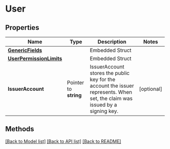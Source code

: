 # User

## Properties

Name | Type | Description | Notes
------------ | ------------- | ------------- | -------------
 | [**GenericFields**](GenericFields.md) |   | Embedded Struct
 | [**UserPermissionLimits**](UserPermissionLimits.md) |   | Embedded Struct
**IssuerAccount** | Pointer to **string** | IssuerAccount stores the public key for the account the issuer represents. When set, the claim was issued by a signing key. | [optional] 

## Methods


[[Back to Model list]](../README.md#documentation-for-models) [[Back to API list]](../README.md#documentation-for-api-endpoints) [[Back to README]](../README.md)


